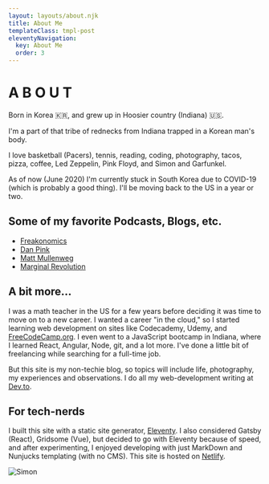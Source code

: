 ```yaml
---
layout: layouts/about.njk
title: About Me
templateClass: tmpl-post
eleventyNavigation:
  key: About Me
  order: 3
---
```


# A B O U T

Born in Korea 🇰🇷, and grew up in Hoosier country (Indiana) 🇺🇸.

I'm a part of that tribe of rednecks from Indiana trapped in a Korean man's body.

I love basketball (Pacers), tennis, reading, coding, photography, tacos, pizza, coffee, Led Zeppelin, Pink Floyd, and Simon and Garfunkel.

As of now (June 2020) I'm currently stuck in South Korea due to COVID-19 (which is probably a good thing). I'll be moving back to the US in a year or two.

## Some of my favorite Podcasts, Blogs, etc.

* [Freakonomics](https://freakonomics.com)
* [Dan Pink](https://danpink.com)
* [Matt Mullenweg](https://ma.tt)
* [Marginal Revolution](https://marginalrevolution.com)

## A bit more...

I was a math teacher in the US for a few years before deciding it was time to move on to a new career. I wanted a career "in the cloud," so I started learning web development on sites like Codecademy, Udemy, and [FreeCodeCamp.org](https://freecodecamp.org). I even went to a JavaScript bootcamp in Indiana, where I learned React, Angular, Node, git, and a lot more. I've done a little bit of freelancing while searching for a full-time job.

But this site is my non-techie blog, so topics will include life, photography, my experiences and observations. I do all my web-development writing at [Dev.to](https://dev.to).

## For tech-nerds

I built this site with a static site generator, [Eleventy](https://www.11ty.dev/). I also considered Gatsby (React), Gridsome (Vue), but decided to go with Eleventy because of speed, and after experimenting, I enjoyed developing with just MarkDown and Nunjucks templating (with no CMS). This site is hosted on [Netlify](https://netlify.com).

<img id='simon-bw' src='https://res.cloudinary.com/ryucave/image/upload/w_1000,ar_1:1,c_fill,g_auto,e_art:hokusai/v1591855412/simon/simon-b-w_kaag8v.jpg' alt='Simon' />

